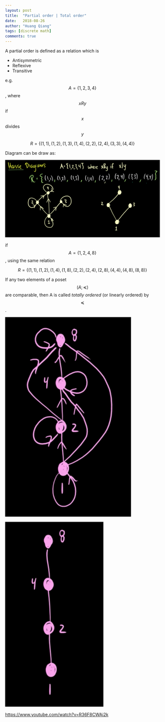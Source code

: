 ```yaml
---
layout: post
title:  "Partial order | Total order"
date:   2018-08-26
author: "Huang Qiang"
tags: [discrete math]
comments: true
---
```


A partial order is defined as a relation which is

- Antisymmetric
- Reflexive
- Transitive

e.g. $$A = \{1, 2, 3, 4\}$$, where $$xRy$$ if $$x$$ divides $$y$$

$$R = \{(1,1),(1,2),(1,3),(1,4),(2,2),(2,4),(3,3),(4,4)\}$$

Diagram can be draw as:

![](../images/partial_order.png)

if $$A = \{1, 2, 4, 8\}$$, using the same relation

$$R = \{(1,1),(1,2),(1,4),(1,8),(2,2),(2,4),(2,8),(4,4),(4,8),(8,8)\}$$

If any two elements of a poset $$(A; \preceq)$$ are comparable, then A is called _totally ordered_ (or linearly ordered) by $$\preceq$$.
 
![](../images/total_order_pre_hasse.png)

![](../images/total_order_hasse.png)

https://www.youtube.com/watch?v=R36F8CWAi2k